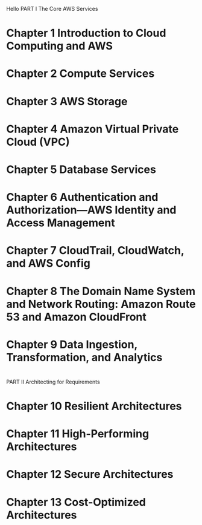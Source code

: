 ---
---

Hello
PART I The Core AWS Services

# Chapter 1 Introduction to Cloud Computing and AWS
# Chapter 2 Compute Services
# Chapter 3 AWS Storage
# Chapter 4 Amazon Virtual Private Cloud (VPC)
# Chapter 5 Database Services
# Chapter 6 Authentication and Authorization—AWS Identity and Access Management
# Chapter 7 CloudTrail, CloudWatch, and AWS Config
# Chapter 8 The Domain Name System and Network Routing: Amazon Route 53 and Amazon CloudFront
# Chapter 9 Data Ingestion, Transformation, and Analytics
# 

PART II
Architecting for Requirements

# Chapter 10 Resilient Architectures
# Chapter 11 High-Performing Architectures
# Chapter 12 Secure Architectures
# Chapter 13 Cost-Optimized Architectures
#
